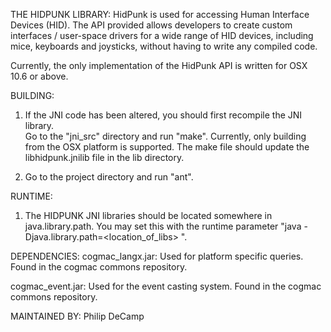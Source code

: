 THE HIDPUNK LIBRARY:
HidPunk is used for accessing Human Interface Devices (HID). The API provided
allows developers to create custom interfaces / user-space drivers for a wide
range of HID devices, including mice, keyboards and joysticks, without
having to write any compiled code.

Currently, the only implementation of the HidPunk API is written for 
OSX 10.6 or above.


BUILDING:
1. If the JNI code has been altered, you should first recompile the JNI library.  
Go to the "jni_src" directory and run "make".  Currently, only building from the
OSX platform is supported.  The make file should update the libhidpunk.jnilib 
file in the lib directory. 

2. Go to the project directory and run "ant".  


RUNTIME:
1. The HIDPUNK JNI libraries should be located somewhere in java.library.path. 
You may set this with the runtime parameter 
"java -Djava.library.path=<location_of_libs> <whatever else>".


DEPENDENCIES:
cogmac_langx.jar: Used for platform specific queries.  Found in the cogmac
commons repository.

cogmac_event.jar: Used for the event casting system.  Found in the cogmac 
commons repository.


MAINTAINED BY:
Philip DeCamp